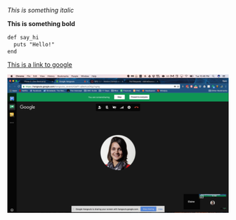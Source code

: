 
*This is something italic*

**This is something bold**

```
def say_hi
  puts "Hello!"
end
```

[This is a link to google](www.google.com)

![alt text](screenshot.png)
